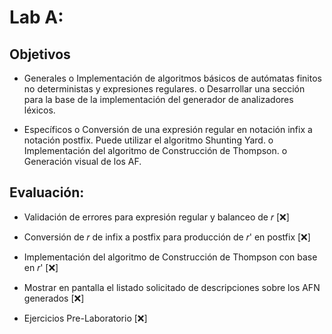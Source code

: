 # Lab A:

## Objetivos
* Generales
    o Implementación de algoritmos básicos de autómatas finitos no deterministas y expresiones regulares.
    o Desarrollar una sección para la base de la implementación del generador de  analizadores léxicos.

* Específicos
    o Conversión de una expresión regular en notación infix a notación postfix. Puede utilizar el algoritmo Shunting Yard.
    o Implementación del algoritmo de Construcción de Thompson. o Generación visual de los AF.


## Evaluación:

* Validación de errores para expresión regular y balanceo de 𝑟                                   [❌]

* Conversión de 𝑟 de infix a postfix para producción de 𝑟' en postfix                            [❌]

* Implementación del algoritmo de Construcción de Thompson con base en 𝑟'                        [❌]   

* Mostrar en pantalla el listado solicitado de descripciones sobre los AFN generados                                                                                       [❌]

* Ejercicios Pre-Laboratorio                                                                     [❌]